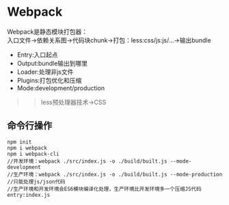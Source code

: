 # Webpack   
Webpack是静态模块打包器：   
入口文件->依赖关系图->代码块chunk->打包：less:css/js:js/...->输出bundle    
- Entry:入口起点  
- Output:bundle输出到哪里   
- Loader:处理非js文件   
- Plugins:打包优化和压缩   
- Mode:development/production   
>> less预处理器技术->CSS   
## 命令行操作   
```
npm init 
npm i webpack  
npm i webpack-cli  
//开发环境：webpack ./src/index.js -o ./build/built.js --mode-development  
//生产环境：webpack ./src/index.js -o ./build/built.js --mode-production
//只能处理js/json代码   
//生产环境和开发环境会ES6模块编译化处理，生产环境比开发环境多一个压缩JS代码   
entry:index.js   
```
